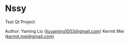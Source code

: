 Nssy
====

Test Qt Project


Author:
Yaming Liu (liuyaming1003@gmail.com)
Kermit Mei (kermit.mei@gmail.com)
